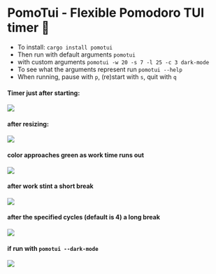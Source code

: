 # PomoTui - Flexible Pomodoro TUI timer 🍅
- To install: `cargo install pomotui`
- Then run with default arguments `pomotui`
- with custom arguments `pomotui -w 20 -s 7 -l 25 -c 3 dark-mode`
- To see what the arguments represent run `pomotui --help`
- When running, pause with `p`, (re)start with `s`, quit with `q`
#### Timer just after starting:
![](https://imgur.com/JGdJxVN.png)
#### after resizing:
![](https://imgur.com/Iblefie.png)
#### color approaches green as work time runs out
![](https://imgur.com/qOls6DX.png)
#### after work stint a short break
![](https://imgur.com/h1DD3cX.png)
#### after the specified cycles (default is 4) a long break
![](https://imgur.com/b9N0R7W.png) 
#### if run with `pomotui --dark-mode`
![](https://imgur.com/CSFpp3e.png)
